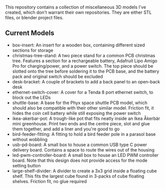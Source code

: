 This repository contains a collection of miscellaneous 3D models I've created, which don't warrant their own repositories. They are either STL files, or blender project files.

## Current Models
* box-insert: An insert for a wooden box, containing different sized sections for storage
* christmas-tree-stand: A two piece stand for a common PCB christmas tree. Features a section for a rechargeable battery, Adafruit Lipo Amigo Pro for charging/power, and a power switch. The top piece should be slotted onto the tree before soldering it to the PCB base, and the battery pack and original switch should be excluded
* desk-bracket: A couple of brackets to add a back panel to an open-back desk
* ethernet-switch-cover: A cover for a Tenda 8 port ethernet switch, to block out the LEDs
* shuttle-base: A base for the Phyx space shuttle PCB model, which should also be compatible with their other similar model. Friction fit, it hides the coin cell battery while still exposing the power switch
* ikea-akerbar-pot: A trough-like pot that fits neatly inside an Ikea Åkerbär mini greenhouse. Print two ends and the centre piece, slot and glue them together, and add a liner and you're good to go
* bird-feeder-fitting: A fitting to hold a bird feeder pole in a parasol base without wobbling
* usb-pd-board: A small box to house a common USB type C power delivery board. Contains a space to route the wires out of the housing
* led-pwm-controller-board: A small box to house an LED PWM controller board. Note that this design does not provide access for the mode setting button
* large-shelf-divider: A divider to create a 3x3 grid inside a floating cube shelf. This fits the largest cube found in 3-packs of cube floating shelves. Friction fit, no glue required